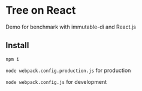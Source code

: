 Tree on React
================
Demo for benchmark with immutable-di and React.js

## Install
`npm i`

`node webpack.config.production.js` for production

`node webpack.config.js` for development
